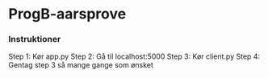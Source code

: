 # ProgB-aarsprove

### Instruktioner
Step 1: Kør app.py
Step 2: Gå til localhost:5000
Step 3: Kør client.py 
Step 4: Gentag step 3 så mange gange som ønsket
